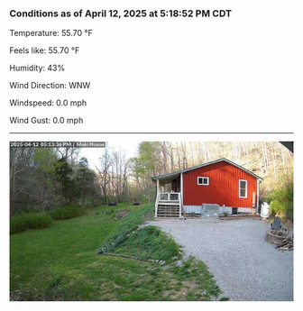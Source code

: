 ### Conditions as of April 12, 2025 at 5:18:52 PM CDT 

Temperature: 55.70 &deg;F

Feels like: 55.70 &deg;F

Humidity: 43%

Wind Direction: WNW

Windspeed: 0.0 mph

Wind Gust: 0.0 mph

---

<img src="./images/latest.jpeg"/>

